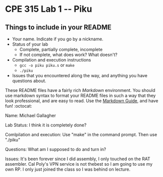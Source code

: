 # CPE 315 Lab 1 -- Piku

## Things to include in your README

* Your name. Indicate if you go by a nickname.
* Status of your lab
  * Complete, partially complete, incomplete
  * If not complete, what does work? What doesn't?
* Compilation and execution instructions
  * `gcc -o piku piku.s` or `make`
  * `./piku`
* Issues that you encountered along the way, and anything you have questions about.

These README files have a fairly rich _Markdown_ environment. You should use
markdown syntax to format your README files in such a way that they look
professional, and are easy to read. Use the 
[Markdown Guide](https://guides.github.com/features/mastering-markdown/), and
have fun! :octocat:

Name: Michael Gallagher

Lab Status: I think it is completely done?

Comlpilation and execution: Use "make" in the command prompt. Then use "./piku"

Questions: What am I supposed to do and turn in?

Issues: It's been forever since I did assembly, I only touched on the RAT assembler. Cal Poly's VPN service is not thebest so I am going to use my own RP. I only just joined the class so I was behind on lecture.